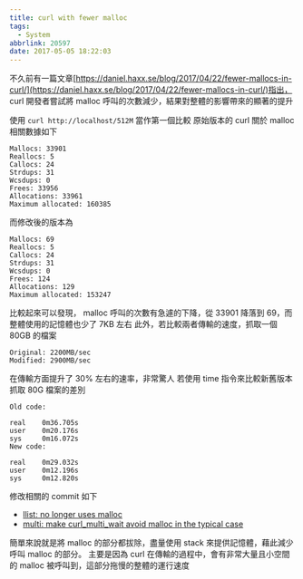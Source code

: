 ```yaml
---
title: curl with fewer malloc
tags:
  - System
abbrlink: 20597
date: 2017-05-05 18:22:03
---
```

不久前有一篇文章[https://daniel.haxx.se/blog/2017/04/22/fewer-mallocs-in-curl/](https://daniel.haxx.se/blog/2017/04/22/fewer-mallocs-in-curl/)指出， curl 開發者嘗試將 malloc 呼叫的次數減少，結果對整體的影響帶來的顯著的提升

使用 `curl http://localhost/512M` 當作第一個比較
原始版本的 curl 關於 malloc 相關數據如下
```
Mallocs: 33901
Reallocs: 5
Callocs: 24
Strdups: 31
Wcsdups: 0
Frees: 33956
Allocations: 33961
Maximum allocated: 160385
```
而修改後的版本為
```
Mallocs: 69
Reallocs: 5
Callocs: 24
Strdups: 31
Wcsdups: 0
Frees: 124
Allocations: 129
Maximum allocated: 153247
```

<!--more-->

比較起來可以發現， malloc 呼叫的次數有急遽的下降，從 33901 降落到 69，而整體使用的記憶體也少了 7KB 左右
此外，若比較兩者傳輸的速度，抓取一個 80GB 的檔案
```
Original: 2200MB/sec
Modified: 2900MB/sec
```
在傳輸方面提升了 30% 左右的速率，非常驚人
若使用 time 指令來比較新舊版本抓取 80G 檔案的差別
```
Old code:

real    0m36.705s
user    0m20.176s
sys     0m16.072s
New code:

real    0m29.032s
user    0m12.196s
sys     0m12.820s
```

修改相關的 commit 如下
- [llist: no longer uses malloc](https://github.com/curl/curl/commit/cbae73e1dd95946597ea74ccb580c30f78e3fa73)
- [multi: make curl_multi_wait avoid malloc in the typical case](https://github.com/curl/curl/commit/5f1163517e1597339d)

簡單來說就是將 malloc 的部分都拔除，盡量使用 stack 來提供記憶體，藉此減少呼叫 malloc 的部分。
主要是因為 curl 在傳輸的過程中，會有非常大量且小空間的 malloc 被呼叫到，這部分拖慢的整體的運行速度
